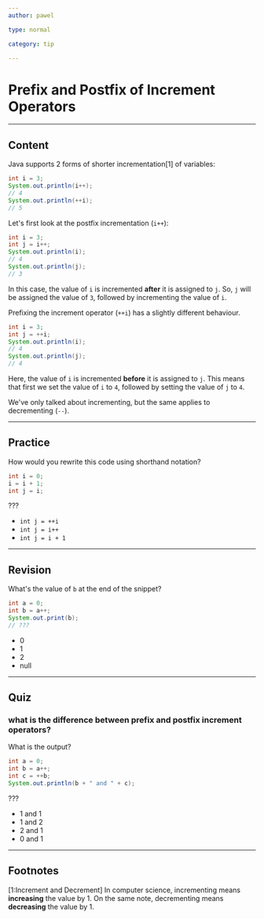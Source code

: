 ```yaml
---
author: pawel

type: normal

category: tip

---
```


# Prefix and Postfix of Increment Operators

---
## Content

Java supports 2 forms of shorter incrementation[1] of variables:

```java
int i = 3;
System.out.println(i++); 
// 4
System.out.println(++i); 
// 5
```

Let's first look at the postfix incrementation (`i++`): 

```java
int i = 3;
int j = i++;
System.out.println(i);
// 4
System.out.println(j);
// 3
```

In this case, the value of `i` is incremented **after** it is assigned to `j`. So, `j` will be assigned the value of `3`, followed by incrementing the value of `i`.

Prefixing the increment operator (`++i`) has a slightly different behaviour.

```java
int i = 3;
int j = ++i;
System.out.println(i);
// 4
System.out.println(j);
// 4
```

Here, the value of `i` is incremented **before** it is assigned to `j`. This means that first we set the value of `i` to `4`, followed by setting the value of `j` to `4`.

We've only talked about incrementing, but the same applies to decrementing (`--`).

---
## Practice

How would you rewrite this code using shorthand notation?

```java
int i = 0;
i = i + 1;
int j = i;
```

???

* `int j = ++i`
* `int j = i++`
* `int j = i + 1`

---
## Revision

What's the value of `b` at the end of the snippet?

```java
int a = 0;
int b = a++;
System.out.print(b);
// ???
```

* 0
* 1
* 2
* null

---
## Quiz 

### what is the difference between prefix and postfix increment operators?

What is the output?

```java
int a = 0;
int b = a++;
int c = ++b;
System.out.println(b + " and " + c);
```

 ???

* 1 and 1
* 1 and 2
* 2 and 1
* 0 and 1

---
## Footnotes

[1:Increment and Decrement]
In computer science, incrementing means **increasing** the value by 1. On the same note, decrementing means **decreasing** the value by 1.
